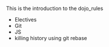 This is the introduction to the dojo_rules
* Electives
* Git
* JS
* killing history using git rebase
